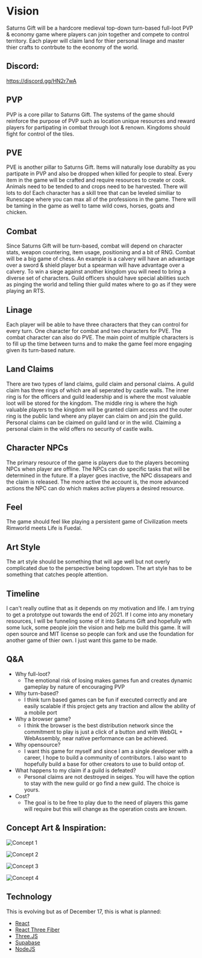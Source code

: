 # Vision

Saturns Gift will be a hardcore medieval top-down turn-based full-loot PVP & economy game where players can join together and compete to control territory. Each player will claim land for thier personal linage and master thier crafts to contrbute to the economy of the world.

## Discord:
https://discord.gg/HN2r7wA

## PVP

PVP is a core pillar to Saturns Gift. The systems of the game should reinforce the purpose of PVP such as location unique resources and reward players for partipating in combat through loot & renown. Kingdoms should fight for control of the tiles.

## PVE

PVE is another pillar to Saturns Gift. Items will naturally lose durabilty as you partipate in PVP and also be dropped when killed for people to steal. Every item in the game will be crafted and require resources to create or cook. Animals need to be tended to and crops need to be harvested. There will lots to do! Each character has a skill tree that can be leveled similiar to Runescape where you can max all of the professions in the game. There will be taming in the game as well to tame wild cows, horses, goats and chicken.

## Combat

Since Saturns Gift will be turn-based, combat will depend on character stats, weapon countering, item usage, positioning and a bit of RNG. Combat will be a big game of chess. An example is a calvery will have an advantage over a sword & shield player but a spearman will have advantage over a calvery. To win a siege against another kingdom you will need to bring a diverse set of characters. Guild officers should have special abilities such as pinging the world and telling thier guild mates where to go as if they were playing an RTS.

## Linage

Each player will be able to have three characters that they can control for every turn. One character for combat and two characters for PVE. The combat character can also do PVE. The main point of multiple characters is to fill up the time between turns and to make the game feel more engaging given its turn-based nature.

## Land Claims

There are two types of land claims, guild claim and personal claims. A guild claim has three rings of which are all seperated by castle walls. The inner ring is for the officers and guild leadership and is where the most valuable loot will be stored for the kingdom. The middle ring is where the high valuable players to the kingdom will be granted claim access and the outer ring is the public land where any player can claim on and join the guild. Personal claims can be claimed on guild land or in the wild. Claiming a personal claim in the wild offers no security of castle walls.

## Character NPCs

The primary resource of the game is players due to the players becoming NPCs when player are offline. The NPCs can do specific tasks that will be determined in the future. If a player goes inactive, the NPC dissapears and the claim is released. The more active the account is, the more advanced actions the NPC can do which makes active players a desired resource.

## Feel

The game should feel like playing a persistent game of Civilization meets Rimworld meets Life is Fuedal. 

## Art Style

The art style should be something that will age well but not overly complicated due to the perspective being topdown. The art style has to be something that catches people attention.

## Timeline

I can't really outline that as it depends on my motivation and life. I am trying to get a prototype out towards the end of 2021. If I come into any monetary resources, I will be funneling some of it into Saturns Gift and hopefully wth some luck, some people join the vision and help me build this game. It will open source and MIT license so people can fork and use the foundation for another game of thier own. I just want this game to be made.

## Q&A

- Why full-loot?
  - The emotional risk of losing makes games fun and creates dynamic gameplay by nature of encouraging PVP
- Why turn-based?
  - I think turn based games can be fun if executed correctly and are easily scalable if this project gets any traction and allow the ability of a mobile port
- Why a browser game?
  - I think the browser is the best distribution network since the commitment to play is just a click of a button and with WebGL + WebAssembly, near native performance can be achieved.
- Why opensource?
  - I want this game for myself and since I am a single developer with a career, I hope to build a community of contributors. I also want to hopefully build a base for other creators to use to build ontop of.
- What happens to my claim if a guild is defeated?
  - Personal claims are not destroyed in seiges. You will have the option to stay with the new guild or go find a new guild. The choice is yours. 
- Cost?
  - The goal is to be free to play due to the need of players this game will require but this will change as the operation costs are known.
 
## Concept Art & Inspiration:

![Concept 1](https://cdn.discordapp.com/attachments/627660915646398468/781212653489618984/concept20frm.png)

![Concept 2](https://media.discordapp.net/attachments/627660915646398468/781213008810213396/RIMWORLD_MEDEVAL.png?width=845&height=676)

![Concept 3](https://media.discordapp.net/attachments/627660915646398468/781213061598937098/Bannerlord2.jpg?width=1131&height=676)

![Concept 4](https://cdn.discordapp.com/attachments/627660915646398468/781252501008810014/clash_game.jpg)

## Technology

This is evolving but as of December 17, this is what is planned:

- [React](https://reactjs.org/)
- [React Three Fiber](https://github.com/pmndrs/react-three-fiber)
- [Three.JS](https://threejs.org/)
- [Supabase](https://supabase.io/)
- [NodeJS](https://nodejs.org/en/)
